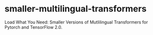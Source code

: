 # smaller-multilingual-transformers
Load What You Need: Smaller Versions of Mutlilingual Transformers for Pytorch and TensorFlow 2.0.
